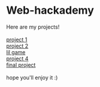 # Web-hackademy

Here are my projects!
 <br>
 <br>
[project 1](https://andraioanastoica.github.io/project1.github.io/)<br>
[project 2](https://andraioanastoica.github.io/project2.github.io/)<br>
[lil game](https://andraioanastoica.github.io/project3.github.io/)<br>
[project 4](https://andraioanastoica.github.io/project4.github.io/)<br>
[final project](https://andraioanastoica.github.io/final-project/)<br>
<br>
hope you'll enjoy it :)
